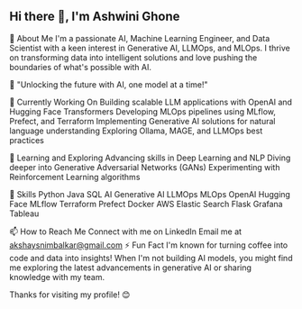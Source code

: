 Hi there 🐢, I'm Ashwini  Ghone
-------------------------------------------------------------------------------------------------------------------------------------------------------

🌟 About Me
I'm a passionate AI, Machine Learning Engineer, and Data Scientist with a keen interest in Generative AI, LLMOps, and MLOps. I thrive on transforming data into intelligent solutions and love pushing the boundaries of what's possible with AI.

🚀 "Unlocking the future with AI, one model at a time!"

🔭 Currently Working On
Building scalable LLM applications with OpenAI and Hugging Face Transformers
Developing MLOps pipelines using MLflow, Prefect, and Terraform
Implementing Generative AI solutions for natural language understanding
Exploring Ollama, MAGE, and LLMOps best practices


🌱 Learning and Exploring
Advancing skills in Deep Learning and NLP
Diving deeper into Generative Adversarial Networks (GANs)
Experimenting with Reinforcement Learning algorithms

💼 Skills
Python Java SQL AI Generative AI LLMOps MLOps OpenAI Hugging Face MLflow Terraform Prefect Docker AWS Elastic Search Flask Grafana Tableau

📫 How to Reach Me
Connect with me on LinkedIn
Email me at akshaysnimbalkar@gmail.com
⚡ Fun Fact
I'm known for turning coffee into code and data into insights! When I'm not building AI models, you might find me exploring the latest advancements in generative AI or sharing knowledge with my team.

Thanks for visiting my profile! 😊




